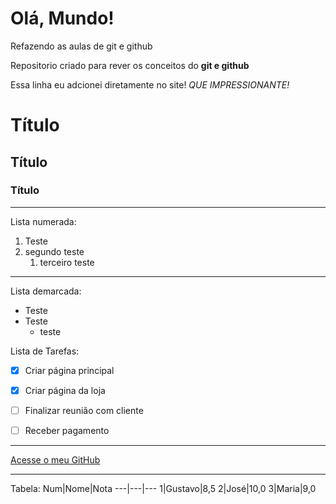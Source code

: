 # Olá, Mundo!
 Refazendo as aulas de git e github

 Repositorio criado para rever os conceitos do **git e github**

 Essa linha eu adcionei diretamente no site! *QUE IMPRESSIONANTE!*


# Título
## Título
### Título

***

Lista numerada:

1. Teste
1. segundo teste
    1. terceiro teste

***
Lista demarcada:

* Teste
* Teste
    * teste

Lista de Tarefas:
 - [x] Criar página principal
 - [x] Criar página da loja
 - [ ] Finalizar reunião com cliente
 - [ ] Receber pagamento


***
 [Acesse o meu GitHub](https://github.com/SolonDiego)

***
Tabela:
 Num|Nome|Nota
 ---|---|---
 1|Gustavo|8,5
 2|José|10,0
 3|Maria|9,0
